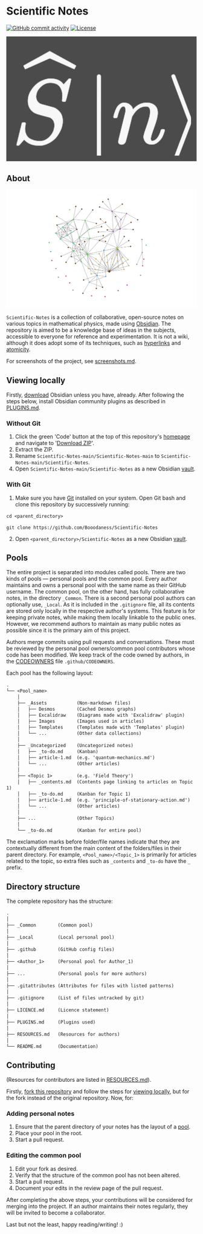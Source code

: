 # Scientific Notes
[![GitHub commit activity](https://img.shields.io/github/commit-activity/m/Booodaness/Scientific-Notes)](https://github.com/Booodaness/Scientific-Notes/commits/main) [![License](https://img.shields.io/badge/license-CC%20BY--NC--SA%204.0-important)](https://creativecommons.org/licenses/by-nc-sa/4.0/)

![Logo](_Common/_Assets/Excalidraw/logo.excalidraw.svg)

## About
![Graph view](_Common/_Assets/Images/graph.png)

`Scientific-Notes` is a collection of collaborative, open-source notes on various topics in mathematical physics, made using [Obsidian](https://obsidian.md/). The repository is aimed to be a knowledge base of ideas in the subjects, accessible to everyone for reference and experimentation. It is not a wiki, although it does adopt some of its techniques, such as [hyperlinks](https://help.obsidian.md/How+to/Internal+link) and [atomicity](https://neuron.zettel.page/atomic).

For screenshots of the project, see [screenshots.md](_Common/_Assets/Presentations/screenshots/screenshots.md).

## Viewing locally
Firstly, [download](https://obsidian.md/download) Obsidian unless you have, already. After following the steps below, install Obsidian community plugins as described in [PLUGINS.md](PLUGINS.md).

### Without Git
1. Click the green 'Code' button at the top of this repository's [homepage](https://github.com/Booodaness/Scientific-Notes) and navigate to '[Download ZIP](https://github.com/Booodaness/Scientific-Notes/archive/refs/heads/main.zip)'.
2. Extract the ZIP.
3. Rename `Scientific-Notes-main/Scientific-Notes-main` to `Scientific-Notes-main/Scientific-Notes`.
4. Open `Scientific-Notes-main/Scientific-Notes` as a new Obsidian [vault](https://help.obsidian.md/How+to/Working+with+multiple+vaults).

### With Git
1. Make sure you have [Git](https://git-scm.com/) installed on your system. Open Git bash and clone this repository by successively running:

```
cd <parent_directory>
```

```
git clone https://github.com/Booodaness/Scientific-Notes
```

2. Open `<parent_directory>/Scientific-Notes` as a new Obsidian [vault](https://help.obsidian.md/How+to/Working+with+multiple+vaults).

## Pools
The entire project is separated into modules called pools. There are two kinds of pools  — personal pools and the common pool. Every author maintains and owns a personal pool with the same name as their GitHub username. The common pool, on the other hand, has fully collaborative notes, in the directory `_Common`. There is a second personal pool authors can optionally use, `_Local`. As it is included in the `.gitignore` file, all its contents are stored only locally in the respective author's systems. This feature is for keeping private notes, while making them locally linkable to the public ones. However, we recommend authors to maintain as many public notes as possible since it is the primary aim of this project. 

Authors merge commits using pull requests and conversations. These must be reviewed by the personal pool owners/common pool contributors whose code has been modified. We keep track of the code owned by authors, in the [CODEOWNERS](https://docs.github.com/en/repositories/managing-your-repositorys-settings-and-features/customizing-your-repository/about-code-owners) file `.github/CODEOWNERS`.

Each pool has the following layout:

```
.
└── <Pool_name>
    │
    ├── _Assets           (Non-markdown files)
    │   ├── Desmos        (Cached Desmos graphs)
    │   ├── Excalidraw    (Diagrams made with 'Excalidraw' plugin)
    │   ├── Images        (Images used in articles)
    │   ├── Templates     (Templates made with 'Templates' plugin)
    │   └── ...           (Other data collections)
    │
    ├── _Uncategorized    (Uncategorized notes)
    │   ├── _to-do.md     (Kanban)
    │   ├── article-1.md  (e.g. 'quantum-mechanics.md')
    │   └── ...           (Other articles)
    │
    ├── <Topic 1>         (e.g. 'Field Theory')
    │   ├── _contents.md  (Contents page linking to articles on Topic 1)
    │   ├── _to-do.md     (Kanban for Topic 1)
    │   ├── article-1.md  (e.g. 'principle-of-stationary-action.md')
    │   └── ...           (Other articles)
    │
    ├── ...               (Other Topics)
    │
    └── _to-do.md         (Kanban for entire pool)
```

The exclamation marks before folder/file names indicate that they are contextually different from the main content of the folders/files in their parent directory. For example, `<Pool_name>/<Topic_1>` is primarily for articles related to the topic, so extra files such as `_contents` and `_to-do` have the `_` prefix.

## Directory structure
The complete repository has the structure:

```
.
│
├── _Common        (Common pool)
│
├── _Local         (Local personal pool)
│
├── .github        (GitHub config files)
│
├── <Author_1>     (Personal pool for Author_1)
│
├── ...            (Personal pools for more authors)
│
├── .gitattributes (Attributes for files with listed patterns)
│
├── .gitignore     (List of files untracked by git)
│
├── LICENCE.md     (Licence statement)
│
├── PLUGINS.md     (Plugins used)
│
├── RESOURCES.md   (Resources for authors)
│
└── README.md      (Documentation)
```

## Contributing
(Resources for contributors are listed in [RESOURCES.md](RESOURCES.md)).

Firstly, [fork this repository](https://github.com/Booodaness/Scientific-Notes/fork) and follow the steps for [viewing locally](#viewing-locally), but for the fork instead of the original repository. Now, for:

### Adding personal notes
1. Ensure that the parent directory of your notes has the layout of a [pool](#pools).
2. Place your pool in the root.
3. Start a pull request.

### Editing the common pool
1. Edit your fork as desired.
2. Verify that the structure of the common pool has not been altered.
3. Start a pull request.
4. Document your edits in the review page of the pull request.

After completing the above steps, your contributions will be considered for merging into the project. If an author maintains their notes regularly, they will be invited to become a collaborator.

Last but not the least, happy reading/writing! :)
